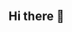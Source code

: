 ## Hi there 👋

<!--
**WaddlesTheWaffles/WaddlesTheWaffles** is a ✨ _special_ ✨ repository because its `README.md` (this file) appears on your GitHub profile.

I like pigs and devloping a game

im only half lying
